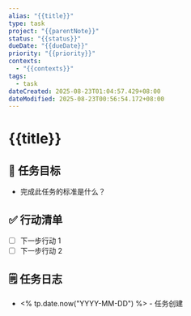 ```yaml
---
alias: "{{title}}"
type: task
project: "{{parentNote}}"
status: "{{status}}"
dueDate: "{{dueDate}}"
priority: "{{priority}}"
contexts:
  - "{{contexts}}"
tags:
  - task
dateCreated: 2025-08-23T01:04:57.429+08:00
dateModified: 2025-08-23T00:56:54.172+08:00
---
```



# {{title}}

## 🎯 任务目标
- 完成此任务的标准是什么？

## ✅ 行动清单
- [ ] 下一步行动 1
- [ ] 下一步行动 2

## 🗒️ 任务日志
- <% tp.date.now("YYYY-MM-DD") %> - 任务创建